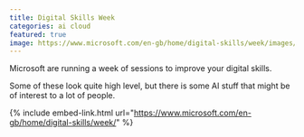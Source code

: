 ```yaml
---
title: Digital Skills Week
categories: ai cloud
featured: true
image: https://www.microsoft.com/en-gb/home/digital-skills/week/images/hero-800x450.jpg
---
```


Microsoft are running a week of sessions to improve your digital skills.

<!-- - -->

Some of these look quite high level, but there is some AI stuff that might be of interest to a lot of people.

{% include embed-link.html url="https://www.microsoft.com/en-gb/home/digital-skills/week/" %}